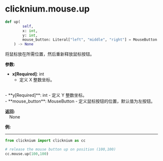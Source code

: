 

# clicknium.mouse.up

```python
def up(
        self,
        x: int, 
        y: int, 
        mouse_button: Literal["left", "middle", "right"] = MouseButton.Left
    ) -> None
```

将鼠标放在所需位置，然后重新释放鼠标按钮。

**参数:**  
- **x[Required]**: int  
    -  定义 X 整数坐标。
<br/>
- **y[Required]**: int  
    - 定义 Y 整数坐标。
<br/>
- **mouse_button**: MouseButton  
    - 定义鼠标按钮的位置，默认值为左按钮。
<br/>

**返回:**  
    &emsp;None

**例:**
***
```python
from clicknium import clicknium as cc

# release the mouse button up on position (100,100)
cc.mouse.up(100,100)

```